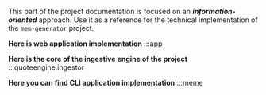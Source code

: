 This part of the project documentation is focused on an ***information-oriented*** approach. Use it as  a reference for the technical implementation of the `mem-generator` project.

__Here is web application implementation__
:::app

__Here is the core of the ingestive engine of the project__
:::quoteengine.ingestor

__Here you can find CLI application implementation__ 
:::meme